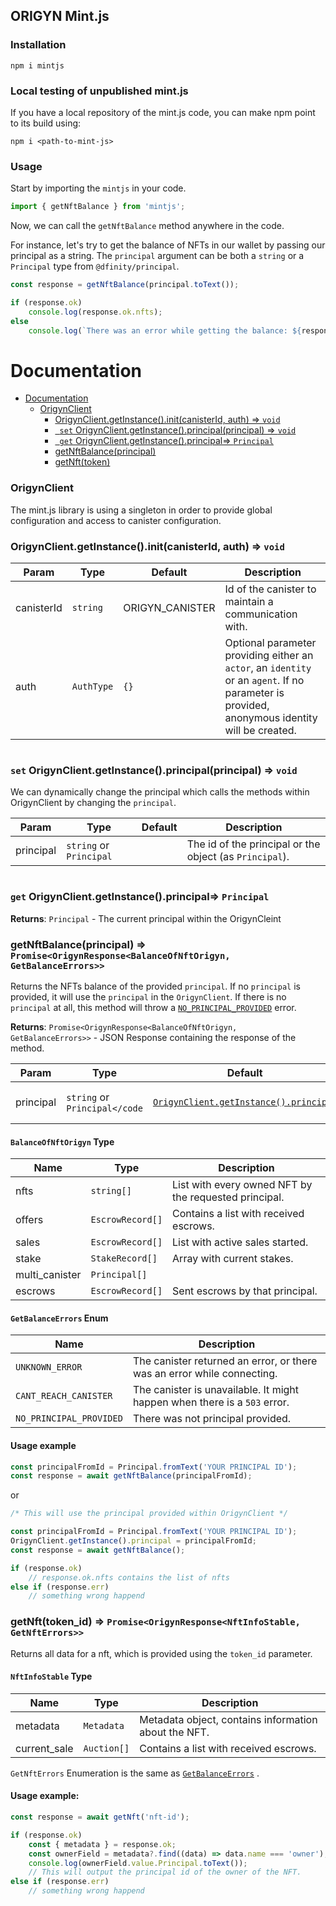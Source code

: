 


## ORIGYN Mint.js
### Installation
```
npm i mintjs
```
###  Local testing of unpublished mint.js
If you have a local repository of the mint.js code, you can make npm point to its build using:
```
npm i <path-to-mint-js>
```
### Usage
Start by importing the `mintjs` in your code.
```js
import { getNftBalance } from 'mintjs';
```
Now, we can call the `getNftBalance` method anywhere in the code.

For instance, let's try to get the balance of NFTs in our wallet by passing our principal as a string. The `principal` argument can be both a `string` or a `Principal` type from `@dfinity/principal`.
```js
const response = getNftBalance(principal.toText());

if (response.ok)
	console.log(response.ok.nfts);
else 
	console.log(`There was an error while getting the balance: ${response.err}`);
```
# Documentation

- [Documentation](#documentation)
	- [OrigynClient](#OrigynClient)
		- [OrigynClient.getInstance().init(canisterId, auth) ⇒ <code>void</code>](#OrigynClient+getIntstance+init)
		- [<code> set</code> OrigynClient.getInstance().principal(principal) ⇒ <code>void</code>](#OrigynClient+setPrincipal)
		- [<code> get</code> OrigynClient.getInstance().principal⇒ <code>Principal</code>](#OrigynClient+getPrincipal)
		-  [getNftBalance(principal)](#getNftBalance)
		-  [getNft(token) ](#getNft)


<a name="OrigynClient"></a>
### OrigynClient
The mint.js library is using a singleton in order to provide global configuration and access to canister configuration.

<a name="OrigynClient+getIntstance+init"></a>
### OrigynClient.getInstance().init(canisterId, auth) ⇒ <code>void</code>


| Param | Type | Default | Description |
| --- | --- | --- | --- |
| canisterId | <code>string</code> | ORIGYN_CANISTER | Id of the canister to maintain a communication with. |
| auth | <code>AuthType</code> | <code>{}</code> | Optional parameter providing either an `actor`, an `identity` or an `agent`. If no parameter is provided, anonymous identity will be created.  |

<a name="OrigynClient+setPrincipal"></a>
### <code> set</code> OrigynClient.getInstance().principal(principal) ⇒ <code>void</code>

We can dynamically change the principal which calls the methods within OrigynClient by changing the `principal`.

| Param | Type | Default | Description |
| --- | --- | --- | --- |
| principal | <code>string</code> or <code>Principal</code>  | | The id of the principal or the object (as `Principal`). |


<a name="OrigynClient+getPrincipal"></a>
### <code> get</code> OrigynClient.getInstance().principal⇒ <code>Principal</code>

**Returns**: <code>Principal</code> - The current principal within the OrigynCleint  

<a name="getNftBalance"></a>

### getNftBalance(principal) ⇒ <code>Promise<OrigynResponse<BalanceOfNftOrigyn, GetBalanceErrors>></code>
Returns the NFTs balance of the provided `principal`. If no `principal` is provided, it will use the `principal` in the `OrigynClient`. If there is no `principal` at all, this method will throw a [<code>NO_PRINCIPAL_PROVIDED</code>](#enum+balance+no-principal) error.


**Returns**: <code>Promise<OrigynResponse<BalanceOfNftOrigyn, GetBalanceErrors>></code> - JSON Response  containing the response of the method.

| Param | Type | Default | Description |
| --- | --- | --- | --- |
| principal | <code>string</code> or <code>Principal</code | [<code>OrigynClient.getInstance().principal</code>](#OrigynClient+getPrincipal)   | Principal to request the balance for. |



#### `BalanceOfNftOrigyn` Type
| Name | Type | Description |
| --- | --- | --- |
| nfts | <code>string[]</code> | List with every owned NFT by the requested principal. |
| offers | <code>EscrowRecord[]</code> | Contains a list with received escrows.
| sales | <code>EscrowRecord[]</code> | List with active sales started.
| stake | <code>StakeRecord[]</code> | Array with current stakes.
| multi_canister | <code>Principal[]</code> |
| escrows | <code>EscrowRecord[]</code> | Sent escrows by that principal.

#### `GetBalanceErrors` Enum
| Name | Description |
| --- | --- |
| `UNKNOWN_ERROR` | The canister returned an error, or there was an error while connecting. |
| `CANT_REACH_CANISTER` | The canister is unavailable. It might happen when there is a `503` error.
| `NO_PRINCIPAL_PROVIDED` | There was not principal provided.
<a name="enum+balance+no-principal"></a>

#### Usage example

```js
const principalFromId = Principal.fromText('YOUR PRINCIPAL ID');
const response = await getNftBalance(principalFromId);
```

or
```js
/* This will use the principal provided within OrigynClient */

const principalFromId = Principal.fromText('YOUR PRINCIPAL ID');
OrigynClient.getInstance().principal = principalFromId;
const response = await getNftBalance();

if (response.ok)
	// response.ok.nfts contains the list of nfts
else if (response.err)
	// something wrong happend
```
<a name="getNft"></a>
### getNft(token_id) ⇒ <code>Promise<OrigynResponse<NftInfoStable, GetNftErrors>></code>

Returns all data for a nft, which is provided using the `token_id` parameter.

#### `NftInfoStable` Type
| Name | Type | Description |
| --- | --- | --- |
| metadata | <code>Metadata</code> | Metadata object, contains information about the NFT. |
| current_sale | <code>Auction[]</code> | Contains a list with received escrows.

`GetNftErrors` Enumeration is the same as [<code>GetBalanceErrors</code>](#OrigynClient+getPrincipal) .

#### Usage example:

```js
const response = await getNft('nft-id');

if (response.ok)
	const { metadata } = response.ok;
	const ownerField = metadata?.find((data) => data.name === 'owner');
	console.log(ownerField.value.Principal.toText());
	// This will output the principal id of the owner of the NFT.
else if (response.err)
	// something wrong happend
```


